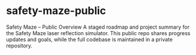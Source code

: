 # safety-maze-public
Safety Maze – Public Overview A staged roadmap and project summary for the Safety Maze laser reflection simulator. This public repo shares progress updates and goals, while the full codebase is maintained in a private repository.
